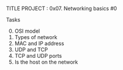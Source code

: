 TITLE PROJECT : 0x07. Networking basics #0

Tasks

0. OSI model
1. Types of network
2. MAC and IP address
3. UDP and TCP
4. TCP and UDP ports
5. Is the host on the network
